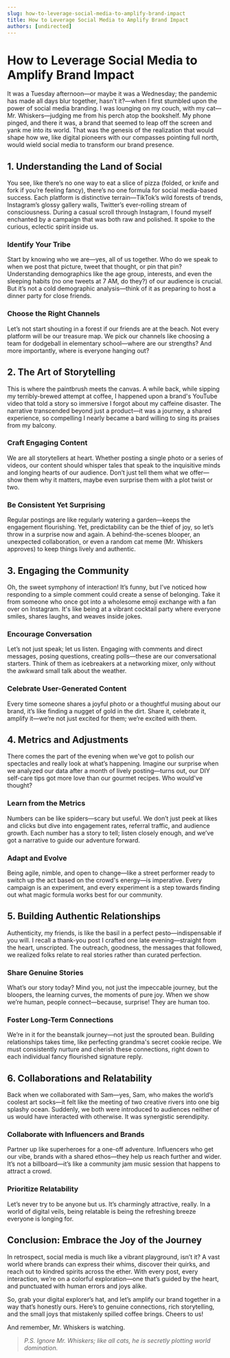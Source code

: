 ```yaml
---
slug: how-to-leverage-social-media-to-amplify-brand-impact
title: How to Leverage Social Media to Amplify Brand Impact
authors: [undirected]
---
```



# How to Leverage Social Media to Amplify Brand Impact

It was a Tuesday afternoon—or maybe it was a Wednesday; the pandemic has made all days blur together, hasn't it?—when I first stumbled upon the power of social media branding. I was lounging on my couch, with my cat—Mr. Whiskers—judging me from his perch atop the bookshelf. My phone pinged, and there it was, a brand that seemed to leap off the screen and yank me into its world. That was the genesis of the realization that would shape how we, like digital pioneers with our compasses pointing full north, would wield social media to transform our brand presence.

## 1. Understanding the Land of Social

You see, like there’s no one way to eat a slice of pizza (folded, or knife and fork if you’re feeling fancy), there’s no one formula for social media-based success. Each platform is distinctive terrain—TikTok’s wild forests of trends, Instagram’s glossy gallery walls, Twitter’s ever-rolling stream of consciousness. During a casual scroll through Instagram, I found myself enchanted by a campaign that was both raw and polished. It spoke to the curious, eclectic spirit inside us.

### Identify Your Tribe

Start by knowing who we are—yes, all of us together. Who do we speak to when we post that picture, tweet that thought, or pin that pin? Understanding demographics like the age group, interests, and even the sleeping habits (no one tweets at 7 AM, do they?) of our audience is crucial. But it’s not a cold demographic analysis—think of it as preparing to host a dinner party for close friends.

### Choose the Right Channels

Let’s not start shouting in a forest if our friends are at the beach. Not every platform will be our treasure map. We pick our channels like choosing a team for dodgeball in elementary school—where are our strengths? And more importantly, where is everyone hanging out?

## 2. The Art of Storytelling

This is where the paintbrush meets the canvas. A while back, while sipping my terribly-brewed attempt at coffee, I happened upon a brand's YouTube video that told a story so immersive I forgot about my caffeine disaster. The narrative transcended beyond just a product—it was a journey, a shared experience, so compelling I nearly became a bard willing to sing its praises from my balcony.

### Craft Engaging Content

We are all storytellers at heart. Whether posting a single photo or a series of videos, our content should whisper tales that speak to the inquisitive minds and longing hearts of our audience. Don’t just tell them what we offer—show them why it matters, maybe even surprise them with a plot twist or two.

### Be Consistent Yet Surprising

Regular postings are like regularly watering a garden—keeps the engagement flourishing. Yet, predictability can be the thief of joy, so let’s throw in a surprise now and again. A behind-the-scenes blooper, an unexpected collaboration, or even a random cat meme (Mr. Whiskers approves) to keep things lively and authentic.

## 3. Engaging the Community

Oh, the sweet symphony of interaction! It’s funny, but I’ve noticed how responding to a simple comment could create a sense of belonging. Take it from someone who once got into a wholesome emoji exchange with a fan over on Instagram. It's like being at a vibrant cocktail party where everyone smiles, shares laughs, and weaves inside jokes.

### Encourage Conversation

Let’s not just speak; let us listen. Engaging with comments and direct messages, posing questions, creating polls—these are our conversational starters. Think of them as icebreakers at a networking mixer, only without the awkward small talk about the weather.

### Celebrate User-Generated Content

Every time someone shares a joyful photo or a thoughtful musing about our brand, it’s like finding a nugget of gold in the dirt. Share it, celebrate it, amplify it—we’re not just excited for them; we’re excited with them.

## 4. Metrics and Adjustments

There comes the part of the evening when we've got to polish our spectacles and really look at what’s happening. Imagine our surprise when we analyzed our data after a month of lively posting—turns out, our DIY self-care tips got more love than our gourmet recipes. Who would've thought?

### Learn from the Metrics

Numbers can be like spiders—scary but useful. We don’t just peek at likes and clicks but dive into engagement rates, referral traffic, and audience growth. Each number has a story to tell; listen closely enough, and we’ve got a narrative to guide our adventure forward.

### Adapt and Evolve

Being agile, nimble, and open to change—like a street performer ready to switch up the act based on the crowd's energy—is imperative. Every campaign is an experiment, and every experiment is a step towards finding out what magic formula works best for our community.

## 5. Building Authentic Relationships

Authenticity, my friends, is like the basil in a perfect pesto—indispensable if you will. I recall a thank-you post I crafted one late evening—straight from the heart, unscripted. The outreach, goodness, the messages that followed, we realized folks relate to real stories rather than curated perfection.

### Share Genuine Stories

What’s our story today? Mind you, not just the impeccable journey, but the bloopers, the learning curves, the moments of pure joy. When we show we’re human, people connect—because, surprise! They are human too.

### Foster Long-Term Connections

We’re in it for the beanstalk journey—not just the sprouted bean. Building relationships takes time, like perfecting grandma's secret cookie recipe. We must consistently nurture and cherish these connections, right down to each individual fancy flourished signature reply.

## 6. Collaborations and Relatability

Back when we collaborated with Sam—yes, Sam, who makes the world’s coolest art socks—it felt like the meeting of two creative rivers into one big splashy ocean. Suddenly, we both were introduced to audiences neither of us would have interacted with otherwise. It was synergistic serendipity.

### Collaborate with Influencers and Brands

Partner up like superheroes for a one-off adventure. Influencers who get our vibe, brands with a shared ethos—they help us reach further and wider. It’s not a billboard—it’s like a community jam music session that happens to attract a crowd.

### Prioritize Relatability

Let’s never try to be anyone but us. It’s charmingly attractive, really. In a world of digital veils, being relatable is being the refreshing breeze everyone is longing for.

## Conclusion: Embrace the Joy of the Journey

In retrospect, social media is much like a vibrant playground, isn’t it? A vast world where brands can express their whims, discover their quirks, and reach out to kindred spirits across the ether. With every post, every interaction, we’re on a colorful exploration—one that’s guided by the heart, and punctuated with human errors and joys alike.

So, grab your digital explorer’s hat, and let’s amplify our brand together in a way that’s honestly ours. Here’s to genuine connections, rich storytelling, and the small joys that mistakenly spilled coffee brings. Cheers to us!

And remember, Mr. Whiskers is watching.

> *P.S. Ignore Mr. Whiskers; like all cats, he is secretly plotting world domination.*